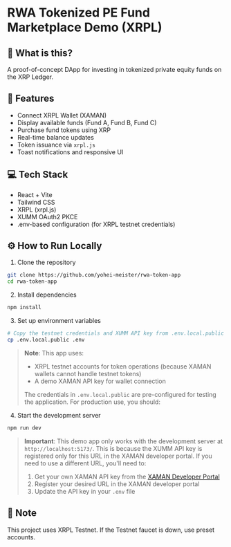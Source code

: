 # RWA Tokenized PE Fund Marketplace Demo (XRPL)

## 🚀 What is this?

A proof-of-concept DApp for investing in tokenized private equity funds on the XRP Ledger.

## 🧩 Features

- Connect XRPL Wallet (XAMAN)
- Display available funds (Fund A, Fund B, Fund C)
- Purchase fund tokens using XRP
- Real-time balance updates
- Token issuance via `xrpl.js`
- Toast notifications and responsive UI

## 💻 Tech Stack

- React + Vite
- Tailwind CSS
- XRPL (xrpl.js)
- XUMM OAuth2 PKCE
- .env-based configuration (for XRPL testnet credentials)

## ⚙️ How to Run Locally

1. Clone the repository

```bash
git clone https://github.com/yohei-meister/rwa-token-app
cd rwa-token-app
```

2. Install dependencies

```bash
npm install
```

3. Set up environment variables

```bash
# Copy the testnet credentials and XUMM API key from .env.local.public to .env
cp .env.local.public .env
```

> **Note**: This app uses:
>
> - XRPL testnet accounts for token operations (because XAMAN wallets cannot handle testnet tokens)
> - A demo XAMAN API key for wallet connection
>
> The credentials in `.env.local.public` are pre-configured for testing the application. For production use, you should:
>


4. Start the development server

```bash
npm run dev
```

> **Important**: This demo app only works with the development server at `http://localhost:5173/`. This is because the XUMM API key is registered only for this URL in the XAMAN developer portal. If you need to use a different URL, you'll need to:
>
> 1. Get your own XAMAN API key from the [XAMAN Developer Portal](https://apps.xaman.dev/)
> 2. Register your desired URL in the XAMAN developer portal
> 3. Update the API key in your `.env` file

## 📝 Note

This project uses XRPL Testnet.
If the Testnet faucet is down, use preset accounts.
